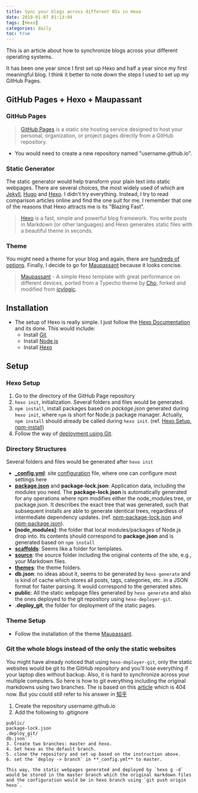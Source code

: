 ```yaml
---
title: Sync your blogs across different OSs in Hexo
date: 2019-01-07 01:13:04
tags: [Hexo]
categories: daily
toc: true
---
```


This is an article about how to synchronize blogs across your different operating systems.
<!--more-->

It has been one year since I first set up Hexo and half a year since my first meaningful blog. I think it better to note down the steps I used to set up my GitHub Pages.

## GitHub Pages + Hexo + Maupassant
### GitHub Pages
> [GitHub Pages](https://pages.github.com/) is a static site hosting service designed to host your personal, organization, or project pages directly from a GitHub repository.

- You would need to create a new repository named "username.github.io".

### Static Generator
The static generator would help transform your plain text into static webpages. There are several choices, the most widely used of which are [Jekyll](https://jekyllrb.com/), [Hugo](https://gohugo.io/) and [Hexo](https://hexo.io). I didn't try everything. Instead, I try to read comparison articles online and find the one suit for me. I remember that one of the reasons that Hexo attracts me is its "Blazing Fast".
> [Hexo](https://hexo.io/) is a fast, simple and powerful blog framework. You write posts in Markdown (or other languages) and Hexo generates static files with a beautiful theme in seconds.

### Theme
You might need a theme for your blog and again, there are [hundreds of options](https://hexo.io/themes/). Finally, I decide to go for [Maupassant](https://github.com/tufu9441/maupassant-hexo) because it looks concise.
> [Maupassant](https://github.com/tufu9441/maupassant-hexo) - A simple Hexo template with great performance on different devices, ported from a Typecho theme by [Cho](https://github.com/pagecho/maupassant), forked and modified from [icylogic](https://github.com/icylogic).

## Installation
- The setup of Hexo is really simple. I just follow the [Hexo Documentation](https://hexo.io/docs/) and its done. This would include:
  - Install [Git](https://hexo.io/docs/#Install-Git)
  - Install [Node.js](https://hexo.io/docs/#Install-Node-js)
  - Install [Hexo](https://hexo.io/docs/#Install-Hexo)
  
## Setup
### Hexo Setup
1. Go to the directory of the GitHub Page repository
2. `hexo init`, initialization. Several folders and files would be generated.
3. `npm install`, install packages based on *package.json* generated during `hexo init`, where `npm` is short for Node.js package manager. Actually, `npm install` should already be called during `hexo init`. (ref. [Hexo Setup](https://hexo.io/docs/setup), [npm-install](https://docs.npmjs.com/cli/install.html))
4. Follow the way of [deployment using Git](https://hexo.io/docs/deployment#Git).

### Directory Structures
Several folders and files would be generated after `hexo init`

- **[_config.yml]((https://hexo.io/docs/setup#config-yml))**: site [configuration](https://hexo.io/docs/configuration) file, where one can configure most settings here
- **[package.json](https://hexo.io/docs/setup#package-json)** and **package-lock.json**: Application data, including the modules you need. The **package-lock.json** is automatically generated for any operations where npm modifies either the node_modules tree, or package.json. It describes the exact tree that was generated, such that subsequent installs are able to generate identical trees, regardless of intermediate dependency updates. (ref. [npm-package-lock.json](https://docs.npmjs.com/files/package-lock.json) and [npm-package.json](https://docs.npmjs.com/files/package.json)).
- **[node_modules]**: the folder that local modules/packages of Node.js drop into. Its contents should correspond to **package.json** and is generated based on `npm install`
- **[scaffolds](https://hexo.io/docs/setup#scaffolds)**: Seems like a folder for templates.
- **[source](https://hexo.io/docs/setup#source)**: the source folder including the original contents of the site, e.g., your Markdown files.
- **[themes](https://hexo.io/docs/setup#themes)**: the theme folders.
- **db.json**: no ideas about it, seems to be generated by `hexo generate` and is kind of cache which stores all posts, tags, categories, etc. in a JSON format for faster parsing. It would correspond to the generated sites.
- **public**: All the static webpage files generated by `hexo generate` and also the ones deployed to the git repository using `hexo-deployer-git`.
- **.deploy_git**, the folder for deployment of the static pages.

### Theme Setup
- Follow the installation of the theme [Maupassant](https://github.com/tufu9441/maupassant-hexo).

### Git the whole blogs instead of the only the static websites
You might have already noticed that using `hexo-deployer-git`, only the static websites would be git to the GitHub repository and you'll lose everything if your laptop dies without backup. Also, it is hard to synchronize across your multiple computers. So here is how to git everything including the original markdowns using two branches. The is based on this [article](http://crazymilk.github.io/2015/12/28/GitHub-Pages-Hexo%E6%90%AD%E5%BB%BA%E5%8D%9A%E5%AE%A2/%23more) which is 404 now. But you could still refer to his answer in [知乎](https://www.zhihu.com/question/21193762/answer/79109280)

1. Create the repository username.github.io
2. Add the following to .gitignore
```node_modules/
public/
package-lock.json
.deploy_git/
db.json```
3. Create two branches: master and hexo.
4. Set hexo as the default branch.
5. clone the repository and set up based on the instruction above.
6. set the `deploy -> branch` in **_config.yml** to master.

This way, the static webpages generated and deployed by `hexo g -d` would be stored in the master branch which the original markdown files and the configuration would be in hexo branch using `git push origin hexo`.








